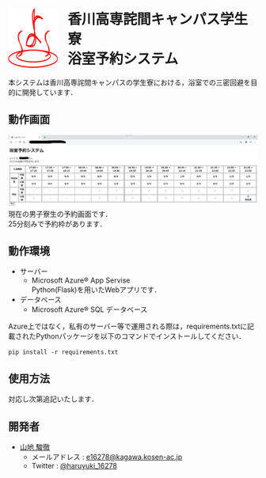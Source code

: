 <style>
    h1 {
        display: flex;
        justify-content: ;
    }
    h1 img {
        margin-right: 20px
    }
</style>
# <img src="img/bath.png" width=100px> 香川高専詫間キャンパス学生寮 <br> 浴室予約システム
本システムは香川高専詫間キャンパスの学生寮における，浴室での三密回避を目的に開発しています．  


## 動作画面
![screenshot](img/screenshot.jpg)
現在の男子寮生の予約画面です．  
25分刻みで予約枠があります．


## 動作環境
+ サーバー
    + Microsoft Azure® App Servise  
    Python(Flask)を用いたWebアプリです．
+ データベース
    + Microsoft Azure® SQL データベース

Azure上ではなく，私有のサーバー等で運用される際は，requirements.txtに記載されたPythonパッケージを以下のコマンドでインストールしてください．
```shell
pip install -r requirements.txt
```

## 使用方法
対応し次第追記いたします．

## 開発者
+ [山地 駿徹](https://github.com/Yamaji-Toshiyuki)   
    + メールアドレス : [e16278@kagawa.kosen-ac.jp](mailto:e16278@kagawa.kosen-ac.jp)
    + Twitter : [@haruyuki_16278](https://twitter.com/haruyuki_16278)